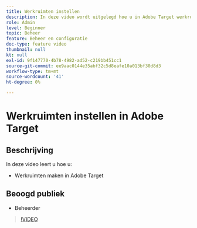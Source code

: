 ```yaml
---
title: Werkruimten instellen
description: In deze video wordt uitgelegd hoe u in Adobe Target werkruimten kunt maken.
role: Admin
level: Beginner
topic: Beheer
feature: Beheer en configuratie
doc-type: feature video
thumbnail: null
kt: null
exl-id: 9f147770-4b78-4982-ad52-c219bb451cc1
source-git-commit: ee9aac0144e35abf32c5d8eafe10a013bf30d8d3
workflow-type: tm+mt
source-wordcount: '41'
ht-degree: 0%

---
```


# Werkruimten instellen in Adobe Target

## Beschrijving

In deze video leert u hoe u:

* Werkruimten maken in Adobe Target

## Beoogd publiek

* Beheerder

>[!VIDEO](https://video.tv.adobe.com/v/19463/?quality=12)
